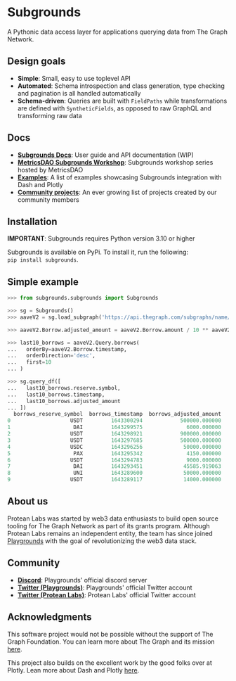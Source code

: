# Subgrounds
A Pythonic data access layer for applications querying data from The Graph Network.

<!-- ## WARNING
Subgrounds is still in the very early stages of development. APIs can and will change (now is the time to make suggestions!). Some features are still incomplete. Documentation is sparse (but getting better). Expect the Subgrounds API to change frequently. -->

## Design goals
- **Simple**: Small, easy to use toplevel API
- **Automated**: Schema introspection and class generation, type checking and pagination is all handled automatically
- **Schema-driven**: Queries are built with `FieldPaths` while transformations are defined with `SyntheticFields`, as opposed to raw GraphQL and transforming raw data

## Docs
- [**Subgrounds Docs**](https://protean-labs.github.io/subgrounds/): User guide and API documentation (WIP)
- [**MetricsDAO Subgrounds Workshop**](https://docs.metricsdao.xyz/get-involved/workshops/2022-03-30+-subgrounds-workshop-series): Subgrounds workshop series hosted by MetricsDAO 
- [**Examples**](https://github.com/Protean-Labs/subgrounds/tree/main/examples): A list of examples showcasing Subgrounds integration with Dash and Plotly
- [**Community projects**](https://protean-labs.github.io/subgrounds/examples/): An ever growing list of projects created by our community members

## Installation
**IMPORTANT**: Subgrounds requires Python version 3.10 or higher

Subgrounds is available on PyPi. To install it, run the following:<br>
`pip install subgrounds`.

## Simple example
```python
>>> from subgrounds.subgrounds import Subgrounds

>>> sg = Subgrounds()
>>> aaveV2 = sg.load_subgraph('https://api.thegraph.com/subgraphs/name/aave/protocol-v2')

>>> aaveV2.Borrow.adjusted_amount = aaveV2.Borrow.amount / 10 ** aaveV2.Borrow.reserve.decimals

>>> last10_borrows = aaveV2.Query.borrows(
...   orderBy=aaveV2.Borrow.timestamp,
...   orderDirection='desc',
...   first=10
... )

>>> sg.query_df([
...   last10_borrows.reserve.symbol, 
...   last10_borrows.timestamp,
...   last10_borrows.adjusted_amount
... ])
  borrows_reserve_symbol  borrows_timestamp  borrows_adjusted_amount
0                   USDT         1643300294            500000.000000
1                    DAI         1643299575              6000.000000
2                   USDT         1643298921            900000.000000
3                   USDT         1643297685            500000.000000
4                   USDC         1643296256             50000.000000
5                    PAX         1643295342              4150.000000
6                   USDT         1643294783              9000.000000
7                    DAI         1643293451             45585.919063
8                    UNI         1643289600             50000.000000
9                   USDT         1643289117             14000.000000
```

## About us
Protean Labs was started by web3 data enthusiasts to build open source tooling for The Graph Network as part of its grants program. Although Protean Labs remains an independent entity, the team has since joined [Playgrounds](https://www.playgrounds.network/) with the goal of revolutionizing the web3 data stack.


## Community
- [**Discord**](https://discord.gg/uxCv2M9J): Playgrounds' official discord server
- [**Twitter (Playgrounds)**](https://twitter.com/Playgrounds0x): Playgrounds' official Twitter account
- [**Twitter (Protean Labs)**](https://twitter.com/protean_labs): Protean Labs' official Twitter account





<!-- TODO: Move this to github pages docs -->
<!-- # Dash and Plotly wrappers
Subgrounds provides wrappers for Plotly objects and Dash components to facilitate visualization of data from The Graph.

Plotly wrappers can be found in the `subgrounds.plotly_wrappers` submodule. The wrappers include a `Figure` wrapper as well as wrappers for most Plotly traces (see https://plotly.com/python/reference/). All Plotly trace wrappers accept the same arguments as their underlying Plotly trace with the notable difference being that Subgrounds `FieldPath` objects can be used as arguments wherever one would usually provide data to the traces.

```python
from subgrounds.plotly_wrappers import Bar, Figure
from subgrounds.dash_wrappers import Graph

borrows = aaveV2.Query.borrows(
  orderBy=aaveV2.Borrow.timestamp,
  orderDirection='desc',
  first=100
)

repays = aaveV2.Query.repays(
  orderBy=aaveV2.Repay.timestamp,
  orderDirection='desc',
  first=100
)

# Dashboard
app = dash.Dash(__name__)

app.layout = html.Div(
  html.Div([
    html.H4('Entities'),
    html.Div([
      # Subgrounds Graph Dash component
      Graph(
        # A Subgrounds Plotly figure 
        Figure(
          subgrounds=sg,
          traces=[
            # Subgrounds Plotly traces
            Bar(x=borrows.reserve.symbol, y=borrows.amount),
            Bar(x=repays.reserve.symbol, y=repays.amount)
          ]
        )
      )
    ])
  ])
)
``` -->

<!-- Generates the following Dash dashboard (at time of writing):
![Alt text](https://raw.githubusercontent.com/Protean-Labs/subgrounds/main/img/bar-chart-example.png) -->

<!-- # Examples and resources
See the `examples/` directory for an evergrowing list of examples. -->


## Acknowledgments
This software project would not be possible without the support of The Graph Foundation. You can learn more about The Graph and its mission [here](https://thegraph.com/en/).

This project also builds on the excellent work by the good folks over at Plotly. Lean more about Dash and Plotly [here](https://plotly.com/).

<!-- TODO: Move this to github pages docs -->
<!-- # Notes
## Non-subgraph GraphQL APIs
Although Subgrounds has been developed with subgraph APIs in mind, most features will also work with any GraphQL API. However, Subgrounds has not been tested with non-subgraph GraphQL APIs and some features will definitely break if the non-subgraph APIs do not follow the same conventions as subgraph APIs (e.g.: automatic pagination relies on each entity having a unique `id` field).

It is nonetheless possible to use Subgrounds with non-subgraph GraphQL APIs by using `load_api` instead of `load_subgraph`. This will bypass Subgrounds automatic pagination feature and pagination will therefore have to be done manually. Below is an example of using Subgrounds with the snapshot GraphQL API.
```python
>>> from datetime import datetime

>>> from subgrounds.subgrounds import Subgrounds
>>> from subgrounds.subgraph import SyntheticField

>>> sg = Subgrounds()
>>> snapshot = sg.load_api('https://hub.snapshot.org/graphql')

>>> snapshot.Proposal.datetime = SyntheticField(
...   lambda timestamp: str(datetime.fromtimestamp(timestamp)),
...   SyntheticField.STRING,
...   snapshot.Proposal.end,
... )

>>> proposals = snapshot.Query.proposals(
...   orderBy='created',
...   orderDirection='desc',
...   first=100,
...   where=[
...     snapshot.Proposal.space == 'olympusdao.eth',
...     snapshot.Proposal.state == 'closed'
...   ]
... )

>>> sg.query_df([
...   proposals.datetime,
...   proposals.title,
...   proposals.votes,
... ])
     proposals_datetime                                    proposals_title  proposals_votes
0   2022-03-25 15:33:00  OIP-87: BeraChain Investment + Strategic Partn...              184
1   2022-03-25 12:00:00                 OIP-86: Uniswap Migration Proposal              146
2   2022-03-25 13:12:00                    TAP 8 - Yearn Finance Whitelist              137
3   2022-03-22 15:10:10                      OIP-85: Emissions Adjustments              167
4   2022-03-13 20:17:26                  TAP 7 - Anchor Protocol Whitelist              141
..                  ...                                                ...              ...
95  2021-11-20 23:00:00                 OlympusDAO Add ETH to the Treasury               52
96  2022-01-31 12:00:00                            Add BTC to the Treasury              232
97  2021-11-29 23:00:00   OlympusDAO OlympusDAO Launch OHM on POLYGON c...              234
98  2021-11-29 23:00:00                 OlympusDAO Launch OHM on BSC chain               92
99  2021-11-20 23:00:00  Suggestions to add more video operation guidan...               53

[100 rows x 3 columns]
```

## GraphQL Aliases
The use of the alias `xf608864358427cfb` in the query string is to prevent conflict when merging fieldpaths that select the same fields with different arguments. For example, in the following code, the `borrows` query field is selected twice with different arguments:
```python
>>> latest_borrows = aaveV2.Query.borrows(
...  orderBy=aaveV2.Borrow.timestamp,
...  orderDirection='desc',
...  first=100
...)

>>> largest_borrows = aaveV2.Query.borrows(
...  orderBy=aaveV2.Borrow.amount,
...  orderDirection='desc',
...  first=100
...)

>>> req = sg.mk_request([
...   latest_borrows.reserve.symbol,
...   latest_borrows.amount,
...   largest_borrows.reserve.symbol,
...   largest_borrows.amount,
... ])
>>> print(req.graphql)
query {
  x8b3edf3dc6501837: borrows(first: 100, orderBy: amount, orderDirection: desc) {
    reserve {
      symbol
    }
    amount
  }
  xf608864358427cfb: borrows(first: 100, orderBy: timestamp, orderDirection: desc) {
    reserve {
      symbol
    }
    amount
  }
}
``` -->

